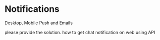 # Notifications

Desktop, Mobile Push and Emails

please provide the solution.
how to get chat notification on web using API
